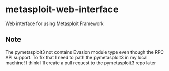 # metasploit-web-interface
Web interface for using Metasploit Framework

## Note

The pymetasploit3 not contains Evasion module type even though the RPC API support. To fix that I need to path the pymetasploit3 in my local machine! I think I'll create a pull request to the pymetasploit3 repo later